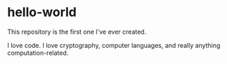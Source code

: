 # hello-world
This repository is the first one I've ever created.

I love code.  I love cryptography, computer languages, and really anything computation-related.
